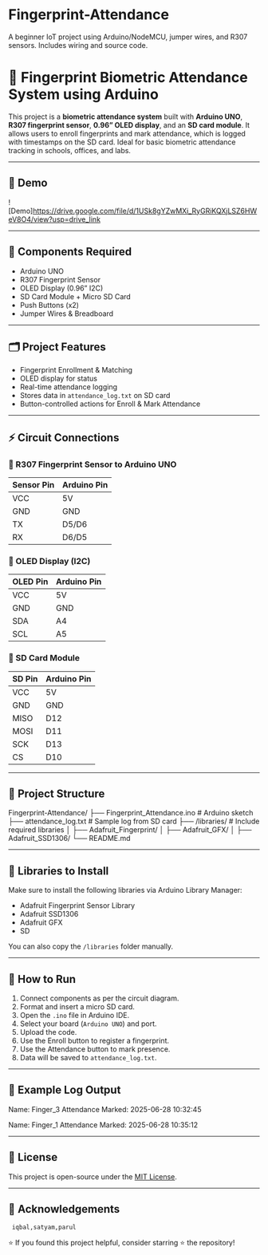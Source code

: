 # Fingerprint-Attendance
A beginner IoT project using Arduino/NodeMCU, jumper wires, and R307 sensors. Includes wiring and source code.
# 🔐 Fingerprint Biometric Attendance System using Arduino

This project is a **biometric attendance system** built with **Arduino UNO**, **R307 fingerprint sensor**, **0.96” OLED display**, and an **SD card module**. It allows users to enroll fingerprints and mark attendance, which is logged with timestamps on the SD card. Ideal for basic biometric attendance tracking in schools, offices, and labs.

---

## 📸 Demo

![Demo]https://drive.google.com/file/d/1USk8gYZwMXi_RyGRiKQXjLSZ6HWeV8O4/view?usp=drive_link

---

## 🧰 Components Required

- Arduino UNO
- R307 Fingerprint Sensor
- OLED Display (0.96” I2C)
- SD Card Module + Micro SD Card
- Push Buttons (x2)
- Jumper Wires & Breadboard

---

## 🗂️ Project Features

- Fingerprint Enrollment & Matching
- OLED display for status
- Real-time attendance logging
- Stores data in `attendance_log.txt` on SD card
- Button-controlled actions for Enroll & Mark Attendance

---

## ⚡ Circuit Connections

### 🔹 R307 Fingerprint Sensor to Arduino UNO

| Sensor Pin | Arduino Pin |
|------------|-------------|
| VCC        | 5V          |
| GND        | GND         |
| TX         | D5/D6       |
| RX         | D6/D5       |

### 🔹 OLED Display (I2C)

| OLED Pin | Arduino Pin |
|----------|-------------|
| VCC      | 5V          |
| GND      | GND         |
| SDA      | A4          |
| SCL      | A5          |

### 🔹 SD Card Module

| SD Pin | Arduino Pin |
|--------|-------------|
| VCC    | 5V          |
| GND    | GND         |
| MISO   | D12         |
| MOSI   | D11         |
| SCK    | D13         |
| CS     | D10         |

---

## 📁 Project Structure

Fingerprint-Attendance/
├── Fingerprint_Attendance.ino # Arduino sketch
├── attendance_log.txt # Sample log from SD card
├── /libraries/ # Include required libraries
│ ├── Adafruit_Fingerprint/
│ ├── Adafruit_GFX/
│ ├── Adafruit_SSD1306/
└── README.md

---

## 🔧 Libraries to Install

Make sure to install the following libraries via Arduino Library Manager:

- Adafruit Fingerprint Sensor Library
- Adafruit SSD1306
- Adafruit GFX
- SD

You can also copy the `/libraries` folder manually.

---

## 🚀 How to Run

1. Connect components as per the circuit diagram.
2. Format and insert a micro SD card.
3. Open the `.ino` file in Arduino IDE.
4. Select your board (`Arduino UNO`) and port.
5. Upload the code.
6. Use the Enroll button to register a fingerprint.
7. Use the Attendance button to mark presence.
8. Data will be saved to `attendance_log.txt`.

---

## 📄 Example Log Output

Name: Finger_3
Attendance Marked: 2025-06-28 10:32:45

Name: Finger_1
Attendance Marked: 2025-06-28 10:35:12


---

## 📃 License

This project is open-source under the [MIT License](LICENSE).

---

## 🙌 Acknowledgements
     iqbal,satyam,parul
     
⭐ If you found this project helpful, consider starring ⭐ the repository!

